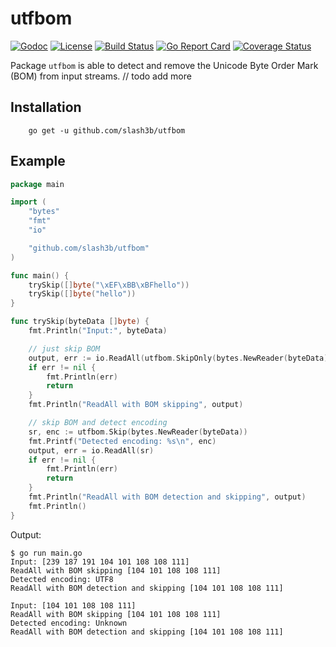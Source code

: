 # utfbom
[![Godoc](https://godoc.org/github.com/slash3b/utfbom?status.png)](https://godoc.org/github.com/slash3b/utfbom) 
[![License](https://img.shields.io/:license-apache-blue.svg)](https://opensource.org/licenses/Apache-2.0) 
[![Build Status](https://travis-ci.org/slash3b/utfbom.svg?branch=master)](https://travis-ci.org/slash3b/utfbom) 
[![Go Report Card](https://goreportcard.com/badge/github.com/slash3b/utfbom)](https://goreportcard.com/report/github.com/slash3b/utfbom) 
[![Coverage Status](https://coveralls.io/repos/github/slash3b/utfbom/badge.svg?branch=master)](https://coveralls.io/github/slash3b/utfbom?branch=master)

Package `utfbom` is able to detect and remove the Unicode Byte Order Mark (BOM) from input streams.
// todo add more

## Installation
```shell
    go get -u github.com/slash3b/utfbom
```

## Example
```go
package main

import (
	"bytes"
	"fmt"
	"io"

	"github.com/slash3b/utfbom"
)

func main() {
	trySkip([]byte("\xEF\xBB\xBFhello"))
	trySkip([]byte("hello"))
}

func trySkip(byteData []byte) {
	fmt.Println("Input:", byteData)

	// just skip BOM
	output, err := io.ReadAll(utfbom.SkipOnly(bytes.NewReader(byteData)))
	if err != nil {
		fmt.Println(err)
		return
	}
	fmt.Println("ReadAll with BOM skipping", output)

	// skip BOM and detect encoding
	sr, enc := utfbom.Skip(bytes.NewReader(byteData))
	fmt.Printf("Detected encoding: %s\n", enc)
	output, err = io.ReadAll(sr)
	if err != nil {
		fmt.Println(err)
		return
	}
	fmt.Println("ReadAll with BOM detection and skipping", output)
	fmt.Println()
}
```

Output:

```
$ go run main.go
Input: [239 187 191 104 101 108 108 111]
ReadAll with BOM skipping [104 101 108 108 111]
Detected encoding: UTF8
ReadAll with BOM detection and skipping [104 101 108 108 111]

Input: [104 101 108 108 111]
ReadAll with BOM skipping [104 101 108 108 111]
Detected encoding: Unknown
ReadAll with BOM detection and skipping [104 101 108 108 111]
```


